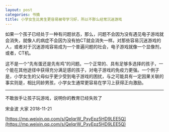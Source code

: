 ```yaml
---
layout: post
categories: 书摘
title: 小学女生比男生更容易被夸学习好，所以不那么经常沉迷游戏
---
```


如果一个孩子已经处于一种有问题状态，那么，问题不会因为没有遇见电子游戏就会消失，就像人的病症不会因为没有拍CT就会消失一样。对那些容易沉迷游戏的人，或者对于沉迷游戏容易成为一个普遍问题的社会，电子游戏就像一个显像剂，或者，CT机。

这不是一个“先有蛋还是先有鸡”的问题。一个正常的、具有足够多选择的孩子，一个能在其他途径中获得充分满足感的孩子，对电子游戏的免疫力更强。一个例子是，小学女生的父母似乎更少受到电子游戏的困扰，与之可能具有一定因果关联的事实则是，相比同龄男孩，小学女生通常更容易在学习上获得正向激励。

---

不敢放手让孩子玩游戏，说明你的教育已经失败了

宋金波  大家  2018-11-21

[https://mp.weixin.qq.com/s/QeIqrW_PxyEpz5HD9LEE5Q](https://mp.weixin.qq.com/s/QeIqrW_PxyEpz5HD9LEE5Q)